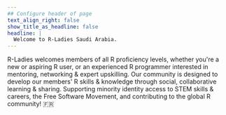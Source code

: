 ```yaml
---
## Configure header of page
text_align_right: false
show_title_as_headline: false
headline: |
  Welcome to R-Ladies Saudi Arabia. 
---
```


<!-- this is a subheadline -->
R-Ladies welcomes members of all R proficiency levels, whether you're a new or aspiring R user, or an experienced R programmer interested in mentoring, networking & expert upskilling. Our community is designed to develop our members' R skills & knowledge through social, collaborative learning & sharing. Supporting minority identity access to STEM skills & careers, the Free Software Movement, and contributing to the global R community!
 :fr:

